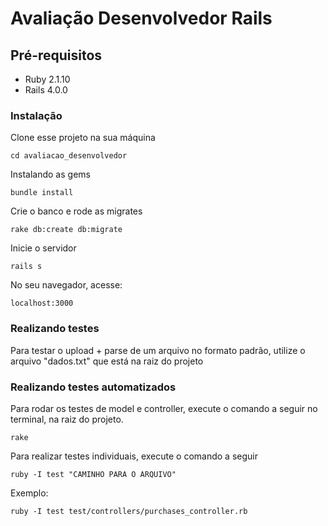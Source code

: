 # Avaliação Desenvolvedor Rails

## Pré-requisitos

* Ruby 2.1.10
* Rails 4.0.0

### Instalação

Clone esse projeto na sua máquina

```
cd avaliacao_desenvolvedor
```
Instalando as gems

```
bundle install
```

Crie o banco e rode as migrates

```
rake db:create db:migrate
```

Inicie o servidor

```
rails s
```

No seu navegador, acesse:

```
localhost:3000
```

### Realizando testes

Para testar o upload + parse de um arquivo no formato padrão, utilize o arquivo "dados.txt" que está na raiz do projeto


### Realizando testes automatizados

Para rodar os testes de model e controller, execute o comando a seguir no terminal, na raiz do projeto.

```
rake
```

Para realizar testes individuais, execute o comando a seguir

```
ruby -I test "CAMINHO PARA O ARQUIVO"
```

Exemplo:

```
ruby -I test test/controllers/purchases_controller.rb
```

